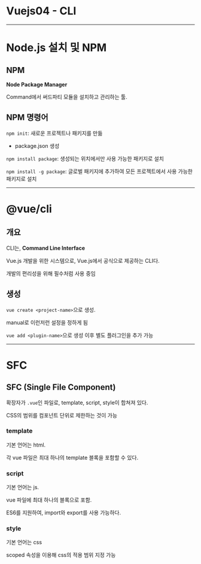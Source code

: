 # Vuejs04 - CLI

---

# Node.js 설치 및 NPM

## NPM

**Node Package Manager**

Command에서 써드파티 모듈을 설치하고 관리하는 툴.

## NPM 명령어

`npm init`: 새로운 프로젝트나 패키지를 만듦

- package.json 생성

`npm install package`: 생성되는 위치에서만 사용 가능한 패키지로 설치

`npm install -g package`: 글로벌 패키지에 추가하여 모든 프로젝트에서 사용 가능한 패키지로 설치

---

# @vue/cli

## 개요

CLI는, **Command Line Interface**

Vue.js 개발을 위한 시스템으로, Vue.js에서 공식으로 제공하는 CLI다.

개발의 편리성을 위해 필수처럼 사용 중임

## 생성

`vue create <project-name>`으로 생성.

manual로 이런저런 설정을 정하게 됨

`vue add <plugin-name>`으로 생성 이후 별도 플러그인을 추가 가능

---

# SFC

## SFC (Single File Component)

확장자가 `.vue`인 파일로, template, script, style이 합쳐져 있다.

CSS의 범위를 컴포넌트 단위로 제한하는 것이 가능

### template

기본 언어는 html.

각 vue 파일은 최대 하나의 template 블록을 포함할 수 있다.

### script

기본 언어는 js.

vue 파일에 최대 하나의 블록으로 포함.

ES6를 지원하여, import와 export를 사용 가능하다.

### style

기본 언어는 css

scoped 속성을 이용해 css의 적용 범위 지정 가능
